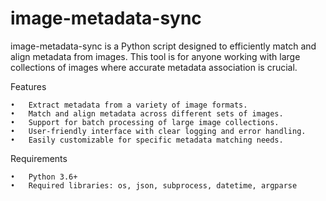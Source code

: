 # image-metadata-sync
image-metadata-sync is a Python script designed to efficiently match and align metadata from images. This tool is for anyone working with large collections of images where accurate metadata association is crucial.

Features

	•	Extract metadata from a variety of image formats.
	•	Match and align metadata across different sets of images.
	•	Support for batch processing of large image collections.
	•	User-friendly interface with clear logging and error handling.
	•	Easily customizable for specific metadata matching needs.

 Requirements

	•	Python 3.6+
	•	Required libraries: os, json, subprocess, datetime, argparse
